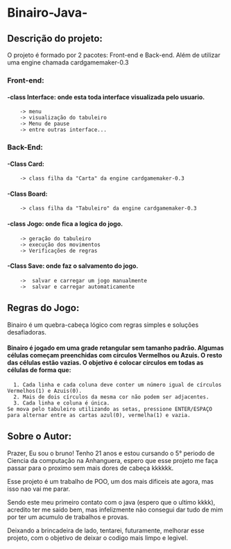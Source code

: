 # Binairo-Java-


## Descrição do projeto: 

O projeto é formado por 2 pacotes: Front-end e Back-end. Além de utilizar uma engine chamada cardgamemaker-0.3 

### Front-end:

  #### -class Interface: onde esta toda interface visualizada pelo usuario.
        -> menu 
        -> visualização do tabuleiro
        -> Menu de pause
        -> entre outras interface...


### Back-End:

  #### -Class Card:
        -> class filha da "Carta" da engine cardgamemaker-0.3 
        
  #### -Class Board:
        -> class filha da "Tabuleiro" da engine cardgamemaker-0.3 

  #### -class Jogo: onde fica a logica do jogo.
        -> geração do tabuleiro
        -> execução dos movimentos
        -> Verificações de regras

  #### -Class Save: onde faz o salvamento do jogo.
        ->  salvar e carregar um jogo manualmente
        ->  salvar e carregar automaticamente 
      


  
  ## Regras do Jogo: 

Binairo é um quebra-cabeça lógico com regras simples e soluções desafiadoras.

#### Binairo é jogado em uma grade retangular sem tamanho padrão. Algumas células começam preenchidas com círculos Vermelhos ou Azuis. O resto das células estão vazias. O objetivo é colocar círculos em todas as células de forma que:
      1. Cada linha e cada coluna deve conter um número igual de círculos Vermelhos(1) e Azuis(0).
      2. Mais de dois círculos da mesma cor não podem ser adjacentes.
      3. Cada linha e coluna é única.
    Se mova pelo tabuleiro utilizando as setas, pressione ENTER/ESPAÇO para alternar entre as cartas azul(0), vermelha(1) e vazia.



  ## Sobre o Autor:

  Prazer, Eu sou o bruno! Tenho 21 anos e estou cursando o 5° periodo de Ciencia da computação na Anhanguera, espero que esse projeto me faça passar para o proximo sem mais dores de cabeça kkkkkk.
  
  Esse projeto é um trabalho de POO, um dos mais dificeis ate agora, mas isso nao vai me parar.
  
  Sendo este meu primeiro contato com o java (espero que o ultimo kkkk), acredito ter me saido bem, mas infelizmente não consegui dar tudo de mim por ter um acumulo de trabalhos e provas.

  Deixando a brincadeira de lado, tentarei, futuramente, melhorar esse projeto, com o objetivo de deixar o codigo mais limpo e legivel.
